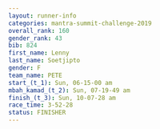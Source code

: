 ```yaml
---
layout: runner-info 
categories: mantra-summit-challenge-2019 
overall_rank: 160
gender_rank: 43
bib: 824
first_name: Lenny
last_name: Soetjipto
gender: F
team_name: PETE
start_(t_1): Sun, 06-15-00 am
mbah_kamad_(t_2): Sun, 07-19-49 am
finish_(t_3): Sun, 10-07-28 am
race_time: 3-52-28
status: FINISHER
---
```

